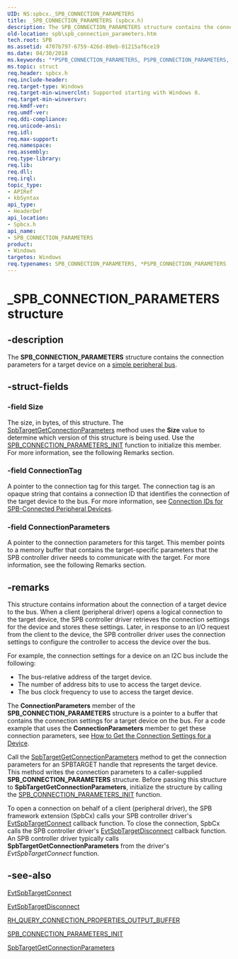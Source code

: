 ```yaml
---
UID: NS:spbcx._SPB_CONNECTION_PARAMETERS
title: _SPB_CONNECTION_PARAMETERS (spbcx.h)
description: The SPB_CONNECTION_PARAMETERS structure contains the connection parameters for a target device on a simple peripheral bus.
old-location: spb\spb_connection_parameters.htm
tech.root: SPB
ms.assetid: 4707b797-6759-426d-89eb-01215af6ce19
ms.date: 04/30/2018
ms.keywords: "*PSPB_CONNECTION_PARAMETERS, PSPB_CONNECTION_PARAMETERS, PSPB_CONNECTION_PARAMETERS structure pointer [Buses], SPB.spb_connection_parameters, SPB_CONNECTION_PARAMETERS, SPB_CONNECTION_PARAMETERS structure [Buses], _SPB_CONNECTION_PARAMETERS, spbcx/PSPB_CONNECTION_PARAMETERS, spbcx/SPB_CONNECTION_PARAMETERS"
ms.topic: struct
req.header: spbcx.h
req.include-header: 
req.target-type: Windows
req.target-min-winverclnt: Supported starting with Windows 8.
req.target-min-winversvr: 
req.kmdf-ver: 
req.umdf-ver: 
req.ddi-compliance: 
req.unicode-ansi: 
req.idl: 
req.max-support: 
req.namespace: 
req.assembly: 
req.type-library: 
req.lib: 
req.dll: 
req.irql: 
topic_type:
- APIRef
- kbSyntax
api_type:
- HeaderDef
api_location:
- Spbcx.h
api_name:
- SPB_CONNECTION_PARAMETERS
product:
- Windows
targetos: Windows
req.typenames: SPB_CONNECTION_PARAMETERS, *PSPB_CONNECTION_PARAMETERS
---
```


# _SPB_CONNECTION_PARAMETERS structure


## -description


The <b>SPB_CONNECTION_PARAMETERS</b> structure contains the connection parameters for a target device on a <a href="https://docs.microsoft.com/previous-versions/hh450903(v=vs.85)">simple peripheral bus</a>.


## -struct-fields




### -field Size

The size, in bytes, of this structure. The <a href="https://docs.microsoft.com/windows-hardware/drivers/ddi/content/spbcx/nf-spbcx-spbtargetgetconnectionparameters">SpbTargetGetConnectionParameters</a> method uses the <b>Size</b> value to determine which version of this structure is being used. Use the <a href="https://docs.microsoft.com/windows-hardware/drivers/ddi/content/spbcx/nf-spbcx-spb_connection_parameters_init">SPB_CONNECTION_PARAMETERS_INIT</a> function to initialize this member. For more information, see the following Remarks section.


### -field ConnectionTag

A pointer to the connection tag for this target. The connection tag is an opaque string that contains a connection ID that identifies the connection of the target device to the bus. For more information, see <a href="https://docs.microsoft.com/windows-hardware/drivers/spb/connection-ids-for-spb-connected-peripheral-devices">Connection IDs for SPB-Connected Peripheral Devices</a>.


### -field ConnectionParameters

A pointer to the connection parameters for this target. This member points to a memory buffer that contains the target-specific parameters that the SPB controller driver needs to communicate with the target. For more information, see the following Remarks section.


## -remarks



This structure contains information about the connection of a target device to the bus. When a client (peripheral driver) opens a logical connection to the target device, the SPB controller driver retrieves the connection settings for the device and stores these settings. Later, in response to an I/O request from the client to the device, the SPB controller driver uses the connection settings to configure the controller to access the device over the bus.

For example, the connection settings for a device on an I2C bus include the following:

<ul>
<li>The bus-relative address of the target device.</li>
<li>The number of address bits to use to access the target device.</li>
<li>The bus clock frequency to use to access the target device.</li>
</ul>
The <b>ConnectionParameters</b> member of the <b>SPB_CONNECTION_PARAMETERS</b> structure is a pointer to a buffer that contains the connection settings for a target device on the bus. For a code example that uses the <b>ConnectionParameters</b> member to get these connection parameters, see <a href="https://docs.microsoft.com/windows-hardware/drivers/spb/how-to-get-the-connection-settings-for-a-device">How to Get the Connection Settings for a Device</a>.

Call the <a href="https://docs.microsoft.com/windows-hardware/drivers/ddi/content/spbcx/nf-spbcx-spbtargetgetconnectionparameters">SpbTargetGetConnectionParameters</a> method to get the connection parameters for an SPBTARGET handle that represents the target device. This method writes the connection parameters to a caller-supplied <b>SPB_CONNECTION_PARAMETERS</b> structure. Before passing this structure to <b>SpbTargetGetConnectionParameters</b>, initialize the structure by calling the <a href="https://docs.microsoft.com/windows-hardware/drivers/ddi/content/spbcx/nf-spbcx-spb_connection_parameters_init">SPB_CONNECTION_PARAMETERS_INIT</a> function.

To open a connection on behalf of a client (peripheral driver), the SPB framework extension (SpbCx) calls your SPB controller driver's <a href="https://docs.microsoft.com/windows-hardware/drivers/ddi/content/spbcx/nc-spbcx-evt_spb_target_connect">EvtSpbTargetConnect</a> callback function. To close the connection, SpbCx calls the SPB controller driver's <a href="https://docs.microsoft.com/windows-hardware/drivers/ddi/content/spbcx/nc-spbcx-evt_spb_target_disconnect">EvtSpbTargetDisconnect</a> callback function. An SPB controller driver typically calls <b>SpbTargetGetConnectionParameters</b> from the driver's <i>EvtSpbTargetConnect</i> function.




## -see-also




<a href="https://docs.microsoft.com/windows-hardware/drivers/ddi/content/spbcx/nc-spbcx-evt_spb_target_connect">EvtSpbTargetConnect</a>



<a href="https://docs.microsoft.com/windows-hardware/drivers/ddi/content/spbcx/nc-spbcx-evt_spb_target_disconnect">EvtSpbTargetDisconnect</a>



<a href="https://docs.microsoft.com/windows-hardware/drivers/ddi/content/reshub/ns-reshub-_rh_query_connection_properties_output_buffer">RH_QUERY_CONNECTION_PROPERTIES_OUTPUT_BUFFER</a>



<a href="https://docs.microsoft.com/windows-hardware/drivers/ddi/content/spbcx/nf-spbcx-spb_connection_parameters_init">SPB_CONNECTION_PARAMETERS_INIT</a>



<a href="https://docs.microsoft.com/windows-hardware/drivers/ddi/content/spbcx/nf-spbcx-spbtargetgetconnectionparameters">SpbTargetGetConnectionParameters</a>
 

 

